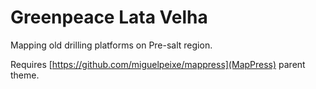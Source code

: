 Greenpeace Lata Velha
=====================

Mapping old drilling platforms on Pre-salt region.

Requires [https://github.com/miguelpeixe/mappress](MapPress) parent theme.